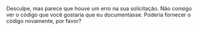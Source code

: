 Desculpe, mas parece que houve um erro na sua solicitação. Não consigo ver o código que você gostaria que eu documentasse. Poderia fornecer o código novamente, por favor?